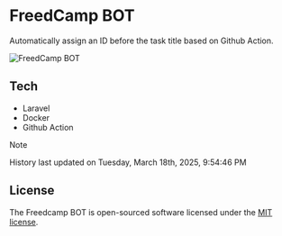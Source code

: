 # FreedCamp BOT

Automatically assign an ID before the task title based on Github Action.

![FreedCamp BOT](https://repository-images.githubusercontent.com/737932867/7d34798b-2680-471c-b089-a78a718d3d6a)

## Tech

- Laravel
- Docker
- Github Action

> [!NOTE]  
> History last updated on Tuesday, March 18th, 2025, 9:54:46 PM

## License

The Freedcamp BOT is open-sourced software licensed under the [MIT license](https://opensource.org/licenses/MIT).
